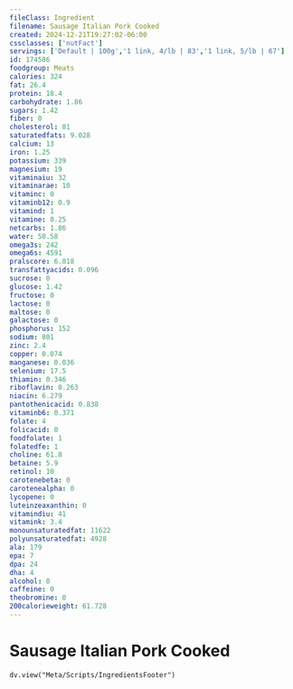 ```yaml
---
fileClass: Ingredient
filename: Sausage Italian Pork Cooked
created: 2024-12-21T19:27:02-06:00
cssclasses: ['nutFact']
servings: ['Default | 100g','1 link, 4/lb | 83','1 link, 5/lb | 67']
id: 174586
foodgroup: Meats
calories: 324
fat: 26.4
protein: 18.4
carbohydrate: 1.86
sugars: 1.42
fiber: 0
cholesterol: 81
saturatedfats: 9.028
calcium: 13
iron: 1.25
potassium: 339
magnesium: 19
vitaminaiu: 32
vitaminarae: 10
vitaminc: 0
vitaminb12: 0.9
vitamind: 1
vitamine: 0.25
netcarbs: 1.86
water: 50.58
omega3s: 242
omega6s: 4591
pralscore: 6.818
transfattyacids: 0.096
sucrose: 0
glucose: 1.42
fructose: 0
lactose: 0
maltose: 0
galactose: 0
phosphorus: 152
sodium: 801
zinc: 2.4
copper: 0.074
manganese: 0.036
selenium: 17.5
thiamin: 0.346
riboflavin: 0.263
niacin: 6.279
pantothenicacid: 0.838
vitaminb6: 0.371
folate: 4
folicacid: 0
foodfolate: 1
folatedfe: 1
choline: 61.8
betaine: 5.9
retinol: 10
carotenebeta: 0
carotenealpha: 0
lycopene: 0
luteinzeaxanthin: 0
vitamindiu: 41
vitamink: 3.4
monounsaturatedfat: 11622
polyunsaturatedfat: 4928
ala: 179
epa: 7
dpa: 24
dha: 4
alcohol: 0
caffeine: 0
theobromine: 0
200calorieweight: 61.728
---
```


# Sausage Italian Pork Cooked

```dataviewjs
dv.view("Meta/Scripts/IngredientsFooter")
```